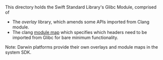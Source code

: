 This directory holds the Swift Standard Library's Glibc Module, comprised of

- The *overlay* library, which amends some APIs imported from Clang module.
- The clang [module map] which specifies which headers need to be imported
  from Glibc for bare minimum functionality.

Note: Darwin platforms provide their own overlays and module maps in the
system SDK.

[module map]: http://clang.llvm.org/docs/Modules.html
